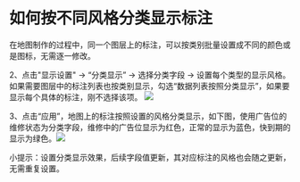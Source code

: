 # 如何按不同风格分类显示标注
在地图制作的过程中，同一个图层上的标注，可以按类别批量设置成不同的颜色或是图标，无需逐一修改。

2、点击"显示设置" -> “分类显示” -> 选择分类字段 -> 设置每个类型的显示风格。如果需要图层中的标注列表也按类别显示，勾选“数据列表按照分类显示”，如果要显示每个具体的标注，刚不选择该项。
![](https://pic.dituwuyou.com/map%2Fpicture%2Fclass-mark.png)

3、点击“应用”，地图上的标注按照设置的风格分类显示，如下图，使用广告位的维修状态为分类字段，维修中的广告位显示为红色，正常的显示为蓝色，快到期的显示为绿色。![](https://pic.dituwuyou.com/map%2Fpicture%2Fclass-mark-1.png)

小提示：设置分类显示效果，后续字段值更新，其对应标注的风格也会随之更新，无需重复设置。

